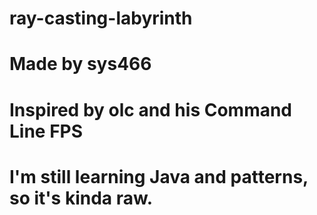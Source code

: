 # ray-casting-labyrinth
# Made by sys466
# Inspired by olc and his Command Line FPS
# I'm still learning Java and patterns, so it's kinda raw.

